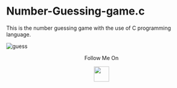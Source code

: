 # Number-Guessing-game.c
This is the number guessing game with the use of C programming language.

![guess](https://user-images.githubusercontent.com/68494604/92553804-8b4cf180-f281-11ea-9e94-664eb14fcebb.gif)

<p align="center">
  Follow Me On
</p>
<p align="center">
  <a href="https://www.instagram.com/adityamangal/">
    <img src="http://clipart-library.com/images_k/instagram-png-transparent/instagram-png-transparent-16.png" width="40" height="40">
    </a>
</p>
